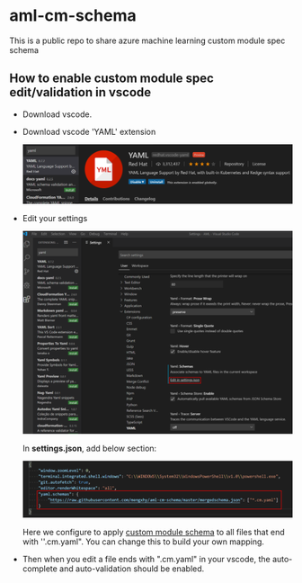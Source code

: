 # aml-cm-schema
This is a public repo to share azure machine learning custom module spec schema

## How to enable custom module spec edit/validation in vscode

- Download vscode.

- Download vscode 'YAML' extension

  ![image-20200417151034948](./assets/YAML-extension.png)

- Edit your settings

  ![image-20200417151628408](./assets/opensetting.png)

  In **settings.json**, add below section:

  ![image-20200417151816294](./assets/settings.png)

  Here we configure to apply [custom module schema](https://raw.githubusercontent.com/mengxhy/aml-cm-schema/master/mergedschema.json) to all files that end with ''.cm.yaml". You can change this to build your own mapping.

- Then when you edit a file ends with ".cm.yaml" in your vscode, the auto-complete and auto-validation should be enabled.

  
